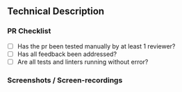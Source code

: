 ## Technical Description

<!-- Description about changes in this pr. Must include explanation
of what this pr does and why it was proposed, please include relevant links
to issues and any information you think relevant -->

### PR Checklist

- [ ] Has the pr been tested manually by at least 1 reviewer?
- [ ] Has all feedback been addressed?
- [ ] Are all tests and linters running without error?

### Screenshots / Screen-recordings

<!-- Add any relevant screenshots or screen-recordings as supporting material. -->
